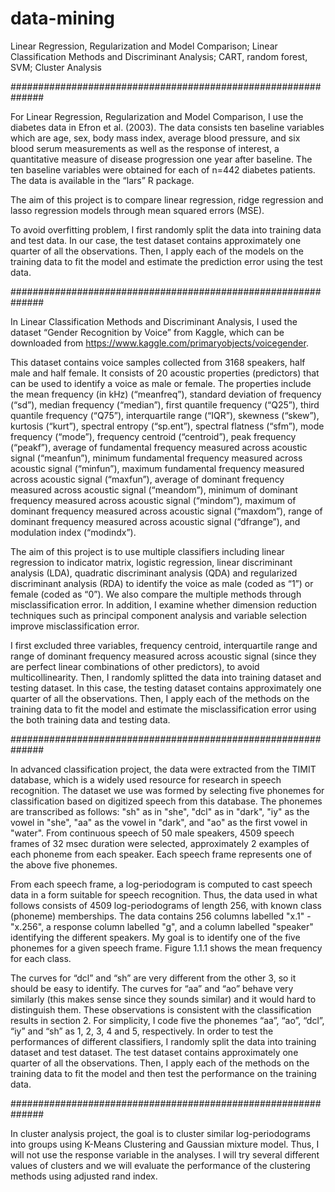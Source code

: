 # data-mining
Linear Regression, Regularization and Model Comparison; Linear Classification Methods and Discriminant Analysis; CART, random forest, SVM; Cluster Analysis

##############################################################


For Linear Regression, Regularization and Model Comparison, I use the diabetes data in Efron et al. (2003). The data consists ten baseline
variables which are age, sex, body mass index, average blood pressure, and six blood serum
measurements as well as the response of interest, a quantitative measure of disease
progression one year after baseline. The ten baseline variables were obtained for each of n=442
diabetes patients. The data is available in the “lars” R package.

The aim of this project is to compare linear regression, ridge regression and lasso regression
models through mean squared errors (MSE).

To avoid overfitting problem, I first randomly split the data into training data and test data. In
our case, the test dataset contains approximately one quarter of all the observations. Then, I
apply each of the models on the training data to fit the model and estimate the prediction error
using the test data.


##############################################################


In Linear Classification Methods and Discriminant Analysis, I used the dataset “Gender Recognition by Voice” from Kaggle, which can be
downloaded from https://www.kaggle.com/primaryobjects/voicegender. 

This dataset contains voice samples collected from 3168 speakers, half male and half female. It consists of 20
acoustic properties (predictors) that can be used to identify a voice as male or female. The
properties include the mean frequency (in kHz) (“meanfreq”), standard deviation of frequency
(“sd”), median frequency (“median”), first quantile frequency (“Q25”), third quantile frequency
(“Q75”), interquartile range (“IQR”), skewness (“skew”), kurtosis (“kurt”), spectral entropy
(“sp.ent”), spectral flatness (“sfm”), mode frequency (“mode”), frequency centroid (“centroid”),
peak frequency (“peakf”), average of fundamental frequency measured across acoustic signal
(“meanfun”), minimum fundamental frequency measured across acoustic signal (“minfun”),
maximum fundamental frequency measured across acoustic signal (“maxfun”), average of
dominant frequency measured across acoustic signal (“meandom”), minimum of dominant
frequency measured across acoustic signal (“mindom”), maximum of dominant frequency
measured across acoustic signal (“maxdom”), range of dominant frequency measured across
acoustic signal (“dfrange”), and modulation index (“modindx”).

The aim of this project is to use multiple classifiers including linear regression to indicator matrix,
logistic regression, linear discriminant analysis (LDA), quadratic discriminant analysis (QDA)
and regularized discriminant analysis (RDA) to identify the voice as male (coded as “1”) or
female (coded as “0”). We also compare the multiple methods through misclassification error. In
addition, I examine whether dimension reduction techniques such as principal component
analysis and variable selection improve misclassification error.

I first excluded three variables, frequency centroid, interquartile range and range of dominant
frequency measured across acoustic signal (since they are perfect linear combinations of other
predictors), to avoid multicollinearity. Then, I randomly splitted the data into training dataset
and testing dataset. In this case, the testing dataset contains approximately one quarter of all
the observations. Then, I apply each of the methods on the training data to fit the model and
estimate the misclassification error using the both training data and testing data.


##############################################################


In advanced classification project, the data were extracted from the TIMIT database, which is a widely used resource for research
in speech recognition. The dataset we use was formed by selecting five phonemes for
classification based on digitized speech from this database. The phonemes are transcribed as
follows: "sh" as in "she", "dcl" as in "dark", "iy" as the vowel in "she", "aa" as the vowel in "dark",
and "ao" as the first vowel in "water". From continuous speech of 50 male speakers, 4509
speech frames of 32 msec duration were selected, approximately 2 examples of each phoneme
from each speaker. Each speech frame represents one of the above five phonemes.

From each speech frame, a log-periodogram is computed to cast speech data in a form suitable
for speech recognition. Thus, the data used in what follows consists of 4509 log-periodograms
of length 256, with known class (phoneme) memberships. The data contains 256 columns
labelled "x.1" - "x.256", a response column labelled "g", and a column labelled "speaker"
identifying the different speakers. My goal is to identify one of the five phonemes for a given
speech frame. Figure 1.1.1 shows the mean frequency for each class.

The curves for “dcl” and “sh” are very different from the other 3, so it should be easy to identify.
The curves for “aa” and “ao” behave very similarly (this makes sense since they sounds similar)
and it would hard to distinguish them. These observations is consistent with the classification
results in section 2. For simplicity, I code five the phonemes “aa”, “ao”, “dcl”, “iy” and “sh” as
1, 2, 3, 4 and 5, respectively. In order to test the performances of different classifiers, I
randomly split the data into training dataset and test dataset. The test dataset contains
approximately one quarter of all the observations. Then, I apply each of the methods on the
training data to fit the model and then test the performance on the training data. 


##############################################################


In cluster analysis project, the goal is to cluster similar log-periodograms into groups using K-Means Clustering
and Gaussian mixture model. Thus, I will not use the response variable in the analyses. I will try
several different values of clusters and we will evaluate the performance of the clustering methods
using adjusted rand index.
